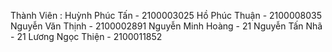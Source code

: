Thành Viên :
Huỳnh Phúc Tấn - 2100003025
Hồ Phúc Thuận - 2100008035
Nguyễn Văn Thịnh - 2100002891
Nguyễn Minh Hoàng - 21
Nguyễn Tấn Nhã - 21
Lương Ngọc Thiện - 2100011852
